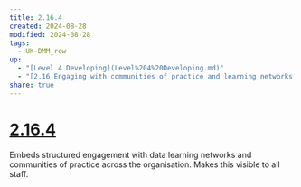 ```yaml
---
title: 2.16.4
created: 2024-08-28
modified: 2024-08-28
tags:
  - UK-DMM_row
up:
  - "[Level 4 Developing](Level%204%20Developing.md)"
  - "[2.16 Engaging with communities of practice and learning networks to develop data skills](2.16%20Engaging%20with%20communities%20of%20practice%20and%20learning%20networks%20to%20develop%20data%20skills.md)"
share: true
---
```

# [2.16.4](2.16.4.md)

Embeds structured engagement with data learning networks and communities of practice across the organisation. Makes this visible to all staff.
